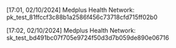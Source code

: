 <!--public -->
[17:01, 02/10/2024] Medplus Health Network: pk_test_81ffccf3c88b1a2586f456c73718cfd715ff02b0




<!-- test secret -->
[17:02, 02/10/2024] Medplus Health Network: sk_test_bd491bc07f705e9724f50d3d7b059de890e06716